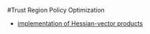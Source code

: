 #Trust Region Policy Optimization

- [implementation of Hessian-vector products](http://rll.berkeley.edu/deeprlcourse/docs/lec5.pdf)
